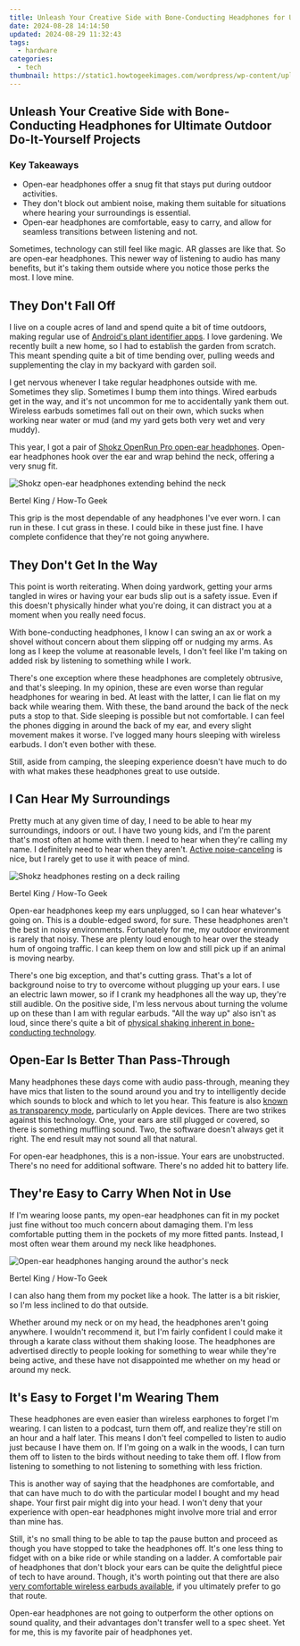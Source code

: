 ```yaml
---
title: Unleash Your Creative Side with Bone-Conducting Headphones for Ultimate Outdoor Do-It-Yourself Projects
date: 2024-08-28 14:14:50
updated: 2024-08-29 11:32:43
tags:
  - hardware
categories:
  - tech
thumbnail: https://static1.howtogeekimages.com/wordpress/wp-content/uploads/wm/2024/06/1000079235.jpg
---
```


## Unleash Your Creative Side with Bone-Conducting Headphones for Ultimate Outdoor Do-It-Yourself Projects

### Key Takeaways

* Open-ear headphones offer a snug fit that stays put during outdoor activities.
* They don't block out ambient noise, making them suitable for situations where hearing your surroundings is essential.
* Open-ear headphones are comfortable, easy to carry, and allow for seamless transitions between listening and not.

 Sometimes, technology can still feel like magic. AR glasses are like that. So are open-ear headphones. This newer way of listening to audio has many benefits, but it's taking them outside where you notice those perks the most. I love mine.

##  ​They Don't Fall Off

 I live on a couple acres of land and spend quite a bit of time outdoors, making regular use of [Android's plant identifier apps](https://hardware-tips.techidaily.com/mastering-pc-components-a-journey-through-toms-hardware-wisdom/). I love gardening. We recently built a new home, so I had to establish the garden from scratch. This meant spending quite a bit of time bending over, pulling weeds and supplementing the clay in my backyard with garden soil.

 I get nervous whenever I take regular headphones outside with me. Sometimes they slip. Sometimes I bump them into things. Wired earbuds get in the way, and it's not uncommon for me to accidentally yank them out. Wireless earbuds sometimes fall out on their own, which sucks when working near water or mud (and my yard gets both very wet and very muddy).

 This year, I got a pair of [Shokz OpenRun Pro open-ear headphones](https://facebook-videos.techidaily.com/new-in-2024-guide-to-retrieving-and-saving-gifs-from-facebooks-domain/). Open-ear headphones hook over the ear and wrap behind the neck, offering a very snug fit.

![Shokz open-ear headphones extending behind the neck](https://static1.howtogeekimages.com/wordpress/wp-content/uploads/wm/2024/06/1000079269.jpg) 

Bertel King / How-To Geek

 This grip is the most dependable of any headphones I've ever worn. I can run in these. I cut grass in these. I could bike in these just fine. I have complete confidence that they're not going anywhere.

##  They Don't Get In the Way

 This point is worth reiterating. When doing yardwork, getting your arms tangled in wires or having your ear buds slip out is a safety issue. Even if this doesn't physically hinder what you're doing, it can distract you at a moment when you really need focus.

 With bone-conducting headphones, I know I can swing an ax or work a shovel without concern about them slipping off or nudging my arms. As long as I keep the volume at reasonable levels, I don't feel like I'm taking on added risk by listening to something while I work.

 There's one exception where these headphones are completely obtrusive, and that's sleeping. In my opinion, these are even worse than regular headphones for wearing in bed. At least with the latter, I can lie flat on my back while wearing them. With these, the band around the back of the neck puts a stop to that. Side sleeping is possible but not comfortable. I can feel the phones digging in around the back of my ear, and every slight movement makes it worse. I've logged many hours sleeping with wireless earbuds. I don't even bother with these.

 Still, aside from camping, the sleeping experience doesn't have much to do with what makes these headphones great to use outside.

##  ​I Can Hear My Surroundings

 Pretty much at any given time of day, I need to be able to hear my surroundings, indoors or out. I have two young kids, and I'm the parent that's most often at home with them. I need to hear when they're calling my name. I definitely need to hear when they aren't. [Active noise-canceling](https://facebook-clips.techidaily.com/updated-step-by-step-sharing-twitch-on-your-fb-page-for-2024/) is nice, but I rarely get to use it with peace of mind.

![Shokz headphones resting on a deck railing](https://static1.howtogeekimages.com/wordpress/wp-content/uploads/wm/2024/06/1000079236.jpg) 

Bertel King / How-To Geek

 Open-ear headphones keep my ears unplugged, so I can hear whatever's going on. This is a double-edged sword, for sure. These headphones aren't the best in noisy environments. Fortunately for me, my outdoor environment is rarely that noisy. These are plenty loud enough to hear over the steady hum of ongoing traffic. I can keep them on low and still pick up if an animal is moving nearby.

 There's one big exception, and that's cutting grass. That's a lot of background noise to try to overcome without plugging up your ears. I use an electric lawn mower, so if I crank my headphones all the way up, they're still audible. On the positive side, I'm less nervous about turning the volume up on these than I am with regular earbuds. "All the way up" also isn't as loud, since there's quite a bit of [physical shaking inherent in bone-conducting technology](https://digital-screen-recording.techidaily.com/2024-approved-which-is-the-top-screener-bandicam-or-camtasia/).

##  Open-Ear Is Better Than Pass-Through

 Many headphones these days come with audio pass-through, meaning they have mics that listen to the sound around you and try to intelligently decide which sounds to block and which to let you hear. This feature is also [known as transparency mode](https://some-techniques.techidaily.com/filmmakers-companion-the-finest-15-gopro-cine-luts-unveiled-for-2024/), particularly on Apple devices. There are two strikes against this technology. One, your ears are still plugged or covered, so there is something muffling sound. Two, the software doesn't always get it right. The end result may not sound all that natural.

 For open-ear headphones, this is a non-issue. Your ears are unobstructed. There's no need for additional software. There's no added hit to battery life.

##  ​They're Easy to Carry When Not in Use

 If I'm wearing loose pants, my open-ear headphones can fit in my pocket just fine without too much concern about damaging them. I'm less comfortable putting them in the pockets of my more fitted pants. Instead, I most often wear them around my neck like headphones.

![Open-ear headphones hanging around the author's neck](https://static1.howtogeekimages.com/wordpress/wp-content/uploads/wm/2024/06/1000079234-1.jpg) 

Bertel King / How-To Geek 

 I can also hang them from my pocket like a hook. The latter is a bit riskier, so I'm less inclined to do that outside.

 Whether around my neck or on my head, the headphones aren't going anywhere. I wouldn't recommend it, but I'm fairly confident I could make it through a karate class without them shaking loose. The headphones are advertised directly to people looking for something to wear while they're being active, and these have not disappointed me whether on my head or around my neck.

##  ​It's Easy to Forget I'm Wearing Them

 These headphones are even easier than wireless earphones to forget I'm wearing. I can listen to a podcast, turn them off, and realize they're still on an hour and a half later. This means I don't feel compelled to listen to audio just because I have them on. If I'm going on a walk in the woods, I can turn them off to listen to the birds without needing to take them off. I flow from listening to something to not listening to something with less friction.

 This is another way of saying that the headphones are comfortable, and that can have much to do with the particular model I bought and my head shape. Your first pair might dig into your head. I won't deny that your experience with open-ear headphones might involve more trial and error than mine has.

 Still, it's no small thing to be able to tap the pause button and proceed as though you have stopped to take the headphones off. It's one less thing to fidget with on a bike ride or while standing on a ladder. A comfortable pair of headphones that don't block your ears can be quite the delightful piece of tech to have around. Though, it's worth pointing out that there are also [very comfortable wireless earbuds available](https://location-social.techidaily.com/in-2024-how-to-pause-life360-location-sharing-for-realme-narzo-n55-drfone-by-drfone-virtual-android/), if you ultimately prefer to go that route.

 Open-ear headphones are not going to outperform the other options on sound quality, and their advantages don't transfer well to a spec sheet. Yet for me, this is my favorite pair of headphones yet.

<ins class="adsbygoogle"
     style="display:block"
     data-ad-format="autorelaxed"
     data-ad-client="ca-pub-7571918770474297"
     data-ad-slot="1223367746"></ins>



<ins class="adsbygoogle"
     style="display:block"
     data-ad-client="ca-pub-7571918770474297"
     data-ad-slot="8358498916"
     data-ad-format="auto"
     data-full-width-responsive="true"></ins>
